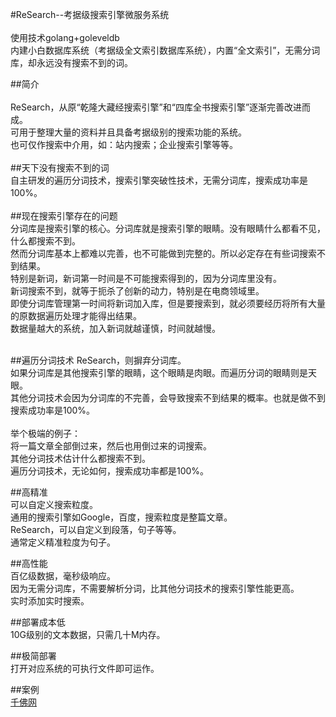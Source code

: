 #ReSearch--考据级搜索引擎微服务系统<br>  
使用技术golang+goleveldb<br> 
内建小白数据库系统（考据级全文索引数据库系统），内置“全文索引”，无需分词库，却永远没有搜索不到的词。

##简介<br>  
ReSearch，从原“乾隆大藏经搜索引擎”和“四库全书搜索引擎”逐渐完善改进而成。<br> 
可用于整理大量的资料并且具备考据级别的搜索功能的系统。<br> 
也可仅作搜索中介用，如：站内搜索；企业搜索引擎等等。<br> <br> 
##天下没有搜索不到的词<br> 
自主研发的遍历分词技术，搜索引擎突破性技术，无需分词库，搜索成功率是100%。<br> <br> 
##现在搜索引擎存在的问题<br>
分词库是搜索引擎的核心。分词库就是搜索引擎的眼睛。没有眼睛什么都看不见，什么都搜索不到。<br> 
然而分词库基本上都难以完善，也不可能做到完整的。所以必定存在有些词搜索不到结果。<br> 
特别是新词，新词第一时间是不可能搜索得到的，因为分词库里没有。<br> 
新词搜索不到，就等于扼杀了创新的动力，特别是在电商领域里。<br> 
即使分词库管理第一时间将新词加入库，但是要搜索到，就必须要经历将所有大量的原数据遍历处理才能得出结果。<br> 
数据量越大的系统，加入新词就越谨慎，时间就越慢。<br> <br> 

##遍历分词技术
ReSearch，则摒弃分词库。 <br>
如果分词库是其他搜索引擎的眼睛，这个眼睛是肉眼。而遍历分词的眼睛则是天眼。 <br>
其他分词技术会因为分词库的不完善，会导致搜索不到结果的概率。也就是做不到搜索成功率是100%。 <br><br>
举个极端的例子：<br> 
将一篇文章全部倒过来，然后也用倒过来的词搜索。<br> 
其他分词技术估计什么都搜索不到。<br> 
遍历分词技术，无论如何，搜索成功率都是100%。<br> 

##高精准<br> 
可以自定义搜索粒度。<br> 
通用的搜索引擎如Google，百度，搜索粒度是整篇文章。<br> 
ReSearch，可以自定义到段落，句子等等。<br> 
通常定义精准粒度为句子。<br> 

##高性能<br> 
百亿级数据，毫秒级响应。<br> 
因为无需分词库，不需要解析分词，比其他分词技术的搜索引擎性能更高。<br> 
实时添加实时搜索。<br> 

##部署成本低<br> 
10G级别的文本数据，只需几十M内存。<br> 

##极简部署<br> 
打开对应系统的可执行文件即可运作。<br> 

##案例<br> 
[千佛网](http://www.soufoshuo.com)
<br> 
<br> 
<br> 
